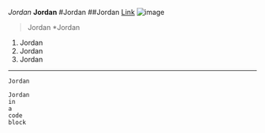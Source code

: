 *Jordan*
**Jordan**
#Jordan
##Jordan
[Link](http://google.com)
![image](https://user-images.githubusercontent.com/49621451/149251076-6443ab6c-caeb-4e58-b109-bc535f50f79c.png)
>Jordan
*Jordan
1. Jordan
2. Jordan
3. Jordan
---
`Jordan`
```
Jordan
in
a
code
block
```
